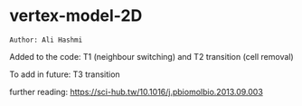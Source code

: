 # vertex-model-2D

`Author: Ali Hashmi`

Added to the code: T1 (neighbour switching) and T2 transition (cell removal)

To add in future: T3 transition


further reading: https://sci-hub.tw/10.1016/j.pbiomolbio.2013.09.003
